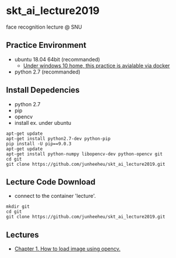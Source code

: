 # skt_ai_lecture2019
face recognition lecture @ SNU

## Practice Environment
* ubuntu 18.04 64bit (recommanded)
    * [Under windows 10 home, this practice is avialable via docker](./setting/docker_setting.md)
* python 2.7 (recommanded)

## Install Depedencies
* python 2.7
* pip
* opencv
* install ex. under ubuntu
~~~
apt-get update
apt-get install python2.7-dev python-pip
pip install -U pip==9.0.3
apt-get update
apt-get install python-numpy libopencv-dev python-opencv git
cd git
git clone https://github.com/junheeheu/skt_ai_lecture2019.git
~~~

## Lecture Code Download
* connect to the container 'lecture'.
~~~
mkdir git
cd git
git clone https://github.com/junheeheu/skt_ai_lecture2019.git
~~~

## Lectures
* [Chapter 1. How to load image using opencv.](./lecture/chap1.md)